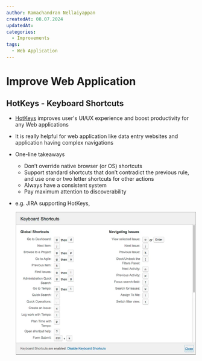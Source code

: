 ```yaml
---
author: Ramachandran Nellaiyappan
createdAt: 08.07.2024
updatedAt: 
categories:
  - Improvements
tags:
  - Web Application
---
```

# Improve Web Application

## HotKeys - Keyboard Shortcuts

- [HotKeys](https://en.wikipedia.org/wiki/Keyboard_shortcut) improves user's UI/UX experience and boost productivity for
  any Web
  applications
- It is really helpful for web application like data entry websites and application having complex navigations
- One-line takeaways
    - Don’t override native browser (or OS) shortcuts
    - Support standard shortcuts that don’t contradict the previous rule, and use one or two letter shortcuts for other
      actions
    - Always have a consistent system
    - Pay maximum attention to discoverability
- e.g. JIRA supporting HotKeys,

  ![JIRA HotKeys](../assets/images/jira-hot-keys-help-dialog-window.png)
